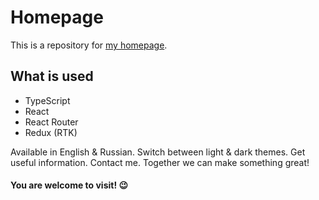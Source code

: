 # Homepage

This is a repository for [my homepage](https://solarlime.dev).

## What is used

- TypeScript
- React
- React Router
- Redux (RTK)

Available in English & Russian. Switch between light & dark themes. Get useful information. Contact me. Together we can make something great!

#### You are welcome to visit! 😉
